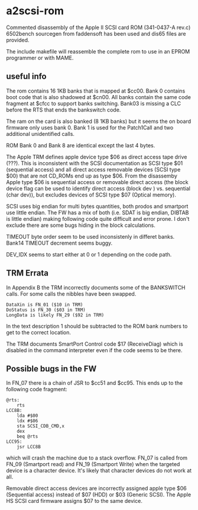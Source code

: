 # a2scsi-rom
Commented disassembly of the Apple II SCSI card ROM (341-0437-A rev.c)
6502bench sourcegen from faddensoft has been used and dis65 files are provided.

The include makefile will reassemble the complete rom to use in an EPROM programmer or with MAME.

## useful info
The rom contains 16 1KB banks that is mapped at $cc00.
Bank 0 contains boot code that is also shadowed at $cn00.
All banks contain the same code fragment at $cfcc to support banks switching.
Bank03 is missing a CLC before the RTS that ends the bankswitch code.

The ram on the card is also banked (8 1KB banks) but it seems the on board firmware only uses bank 0.
Bank 1 is used for the Patch1Call and two additional unidentified calls.

ROM Bank 0 and Bank 8 are identical except the last 4 bytes.

The Apple TRM defines apple device type $06 as direct access tape drive (???). 
This is inconsistent with the SCSI documentation as SCSI type $01 (sequential access) and all direct 
access removable devices (SCSI type $00) that are not CD_ROMs end up as type $06.
From the disassemby Apple type $06 is sequential access or removable direct access (the block device flag
can be used to identify direct access (block dev ) vs. sequential (char dev)), but excludes devices
of SCSI type $07 (Optical memory).

SCSI uses big endian for multi bytes quantities, both prodos and smartport use little endian.
The FW has a mix of both (i.e. SDAT is big endian, DIBTAB is little endian) making following code 
quite difficult and error prone. I don't exclude there are some bugs hiding in the block calculations.

TIMEOUT byte order seem to be used inconsistenly in differet banks.
Bank14 TIMEOUT decrement seems buggy.

DEV_IDX seems to start either at 0 or 1 depending on the code path.

## TRM Errata
In Appendix B the TRM incorrectly documents some of the BANKSWITCH calls. For some calls the nibbles have been swapped.
```
DataXin is FN_01 ($10 in TRM)
DoStatus is FN_30 ($03 in TRM)
LongData is likely FN_29 ($92 in TRM)
```
In the text description 1 should be subtracted to the ROM bank numbers to get to the 
correct location. 

The TRM documents SmartPort Control code $17 (ReceiveDiag) which is disabled in the 
command interpreter even if the code seems to be there.

## Possible bugs in the FW
In FN_07 there is a chain of JSR to $cc51 and $cc95.
This ends up to the following code fragment:
```
@rts:
	rts
LCC8B:
	lda #$00
	ldx #$06
	sta SCSI_CDB_CMD,x
	dex
	beq @rts
LCC95:
	jsr LCC8B
```
which will crash the machine due to a stack overflow.
FN_07 is called from FN_09 (Smartport read) and FN_19 (Smartport Write) when 
the targeted device is a character device. It's likely that character devices 
do not work at all.


Removable direct access devices are incorrectly assigned apple type $06 (Sequential access) 
instead of $07 (HDD) or $03 (Generic SCSI). The Apple HS SCSI card firmware assigns $07 to 
the same device.
